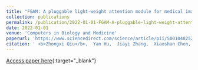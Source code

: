 ```yaml
---
title: "FGAM: A pluggable light-weight attention module for medical image segmentation"
collection: publications
permalink: /publication/2022-01-01-FGAM-A-pluggable-light-weight-attention-module-for-medical-image-segmentation
date: 2022-01-01
venue: 'Computers in Biology and Medicine'
paperurl: 'https://www.sciencedirect.com/science/article/pii/S0010482522004206'
citation: ' <b>Zhongxi Qiu</b>,  Yan Hu,  Jiayi Zhang,  Xiaoshan Chen,  Jiang Liu, &quot;FGAM: A pluggable light-weight attention module for medical image segmentation.&quot; Computers in Biology and Medicine, 2022.'
---
```

[Access paper here](https://www.sciencedirect.com/science/article/pii/S0010482522004206){:target="_blank"}
